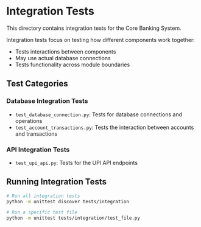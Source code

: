 # Integration Tests

This directory contains integration tests for the Core Banking System.

Integration tests focus on testing how different components work together:
- Tests interactions between components
- May use actual database connections
- Tests functionality across module boundaries

## Test Categories

### Database Integration Tests
- `test_database_connection.py`: Tests for database connections and operations
- `test_account_transactions.py`: Tests the interaction between accounts and transactions

### API Integration Tests
- `test_upi_api.py`: Tests for the UPI API endpoints

## Running Integration Tests

```bash
# Run all integration tests
python -m unittest discover tests/integration

# Run a specific test file
python -m unittest tests/integration/test_file.py
```
